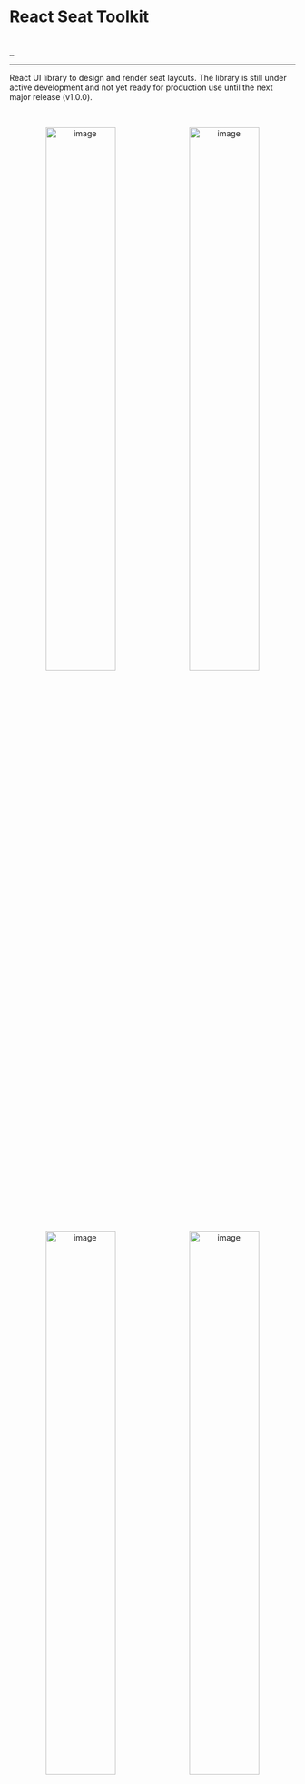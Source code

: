 # React Seat Toolkit

<br/>

<a aria-label="License" href="https://github.com/mezh-hq/react-seat-toolkit/blob/main/LICENSE">
  <img alt="" src="https://img.shields.io/badge/License-MIT-yellow.svg">
</a>
<a aria-label="CI Release" href="https://github.com/mezh-hq/react-seat-toolkit/actions/workflows/release.yml">
  <img alt="" src="https://github.com/mezh-hq/react-seat-toolkit/actions/workflows/release.yml/badge.svg">
</a>
<a aria-label="CI Release" href="https://github.com/mezh-hq/react-seat-toolkit/actions/workflows/prerelease.yml">
  <img alt="" src="https://github.com/mezh-hq/react-seat-toolkit/actions/workflows/prerelease.yml/badge.svg">
</a>
 
<br/>

---

React UI library to design and render seat layouts. The library is still under active development and not yet ready for production use until the next major release (v1.0.0).

<br/>

<p align="center">
  <img width="49.5%" alt="image" src="https://github.com/mezh-hq/react-seat-toolkit/assets/73662613/18a321a0-4ced-49c8-91eb-44605ea2ab9c">
  <img width="49.5%" alt="image" src="https://github.com/mezh-hq/react-seat-toolkit/assets/73662613/e43be42f-40b0-4aaf-8d3a-a538abc8b2c1">
</p>
<p align="center">
  <img width="49.5%" alt="image" src="https://github.com/mezh-hq/react-seat-toolkit/assets/73662613/3478a449-165b-4b23-97d0-1c5a33b81e98">
  <img width="49.5%" alt="image" src="https://github.com/mezh-hq/react-seat-toolkit/assets/73662613/0e023ffd-b4a2-4724-81f3-3ba74114b9a5">
</p>




## Features

- **JSON based**: Define your seat layout using JSON data and retrieve it back as JSON after customization ✓

- **Customizable**: Customize the layout as per your requirements

    - **Seats**
      - Add new seats ✓
      - Remove existing seats ✓
      - Change seat colors ✓
      - Change seat labels ✓
      - Change seat status ✓
      - Group seats together into categories ✓
      - Categorier (Manage seat categories) ✓

    - **Pen**
      - Draw on the layout using a pen tool to create custom shapes ✓

    - **Text**
      - Add text to the layout ✓
      - Change text color ✓
      - Change text size ✓
      - Change text font weight ✓

    - **Shapes**
      - Add shapes to the layout ✓
      - Change shape color ✓
      - Change shape size ✓
      - Change shape border color ✓

    - **Sections**
      - Section manager ✗
      - Free seating sections ✗

    - **Miscallaneous**
      - Add, move around and scale background images ✓
      - Add and move around booths ✓
      - Multiple element selection and deselection ✓
      - Bring elements to front or back ✓

- **Responsive**: The layout is responsive and can be viewed on any device 🛠️

- **Preview**: Preview the layout in a separate window 🛠️

- **Designer mode and User mode**: Switch between designer and user mode to enable or disable customization 🛠️
  - Designer mode: Enable customization
  - User mode: Disable customization 
      - Add callback functions to handle seat selection

- **Override styles**: Override the default styles to match your application's theme 🛠️

## Contributing

Please read [CONTRIBUTING.md](https://github.com/mezh-hq/react-seat-toolkit/blob/main/CONTRIBUTING.md) for details on setting up your development environment and the process for submitting pull requests to us.